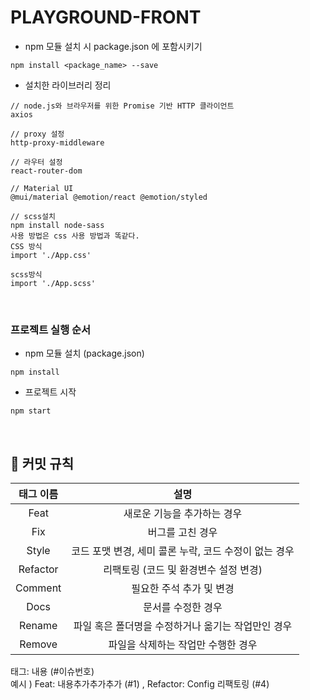# PLAYGROUND-FRONT

- npm 모듈 설치 시 package.json 에 포함시키기
```
npm install <package_name> --save
```

- 설치한 라이브러리 정리
```
// node.js와 브라우저를 위한 Promise 기반 HTTP 클라이언트
axios

// proxy 설정
http-proxy-middleware 

// 라우터 설정
react-router-dom 

// Material UI
@mui/material @emotion/react @emotion/styled
```
```
// scss설치
npm install node-sass
사용 방법은 css 사용 방법과 똑같다. 
CSS 방식
import './App.css'

scss방식
import './App.scss'
```

<br>

### 프로젝트 실행 순서

- npm 모듈 설치 (package.json)
```
npm install
```

- 프로젝트 시작
```
npm start
```

<br>

<h2>🤝 커밋 규칙</h2>

|   태그 이름    |                설명                |
|:----------:|:--------------------------------:|
|    Feat    |         새로운 기능을 추가하는 경우          |
|    Fix     |            버그를 고친 경우             |
|   Style    | 코드 포맷 변경, 세미 콜론 누락, 코드 수정이 없는 경우 |
|  Refactor  |      리팩토링 (코드 및 환경변수 설정 변경)      |
|  Comment   |          필요한 주석 추가 및 변경          |
|    Docs    |            문서를 수정한 경우            |
|   Rename   |   파일 혹은 폴더명을 수정하거나 옮기는 작업만인 경우   |
|   Remove   |       파일을 삭제하는 작업만 수행한 경우        |


태그: 내용 (#이슈번호)  
예시 ) Feat: 내용추가추가추가 (#1) , Refactor: Config 리팩토링 (#4)